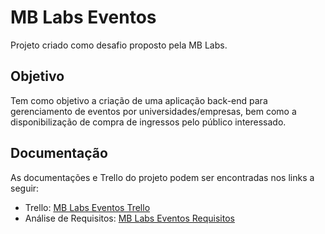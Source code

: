 # MB Labs Eventos

Projeto criado como desafio proposto pela MB Labs.


## Objetivo

Tem como objetivo a criação de uma aplicação back-end para gerenciamento de eventos por universidades/empresas, bem como a disponibilização de compra de ingressos pelo público interessado.


## Documentação

As documentações e Trello do projeto podem ser encontradas nos links a seguir:

* Trello: [MB Labs Eventos Trello](https://trello.com/b/kEhUryrZ/mb-labs-eventos)
* Análise de Requisitos: [MB Labs Eventos Requisitos](https://docs.google.com/document/d/1moX0l5JWiMLszgTni_W5VIgjJMLeRU8f7-XSIgIfymg/edit?usp=sharing)
